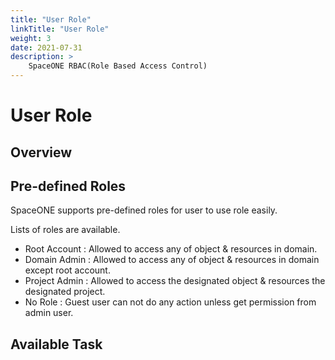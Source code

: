 ```yaml
---
title: "User Role"
linkTitle: "User Role"
weight: 3
date: 2021-07-31
description: >
    SpaceONE RBAC(Role Based Access Control)
---
```


# User Role

## Overview


## Pre-defined Roles

SpaceONE supports pre-defined roles for user to use role easily.

Lists of roles are available.

* Root Account : Allowed to access any of object & resources in domain. 
* Domain Admin : Allowed to access any of object & resources in domain except root account.
* Project Admin : Allowed to access the designated object & resources the designated project.
* No Role : Guest user can not do any action unless get permission from admin user.






## Available Task 



